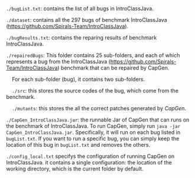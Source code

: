 
``./bugList.txt``: contains the list of all bugs in IntroClassJava. 

``./dataset``: contains all the 297 bugs of benchmark IntroClassJava (https://github.com/Spirals-Team/IntroClassJava). 

``./bugResults.txt``: contains the reparing results of benchmark IntroClassJava. 


``./repairedBugs``: This folder contains 25 sub-folders, and each of which represents a bug from the IntroClassJava (https://github.com/Spirals-Team/IntroClassJava) benchmark that can be repaired by CapGen.

&nbsp;&nbsp;&nbsp; For each sub-folder (bug), it contains two sub-folders.

&nbsp;&nbsp;&nbsp; ``./src``: this stores the source codes of the bug, which come from the benchmark.

&nbsp;&nbsp;&nbsp; ``./mutants``: this stores the all the correct patches generated by *CapGen*.


``./CapGen_IntroClassJava.jar``: the runnable Jar of CapGen that can runs on the benchmark of IntroClassJava. To run CapGen, simply run ``java -jar CapGen_IntroClassJava.jar``. Specifically, it will run on each bug listed in ``bugList.txt``. If you want to run a specific bug, you can simply keep the location of this bug in ``bugList.txt`` and removes the others.


``./config_local.txt`` specifys the configuration of running CapGen on IntroClassJava. it contains a single configuration: the location of the working directory, which is the current folder by default. 



